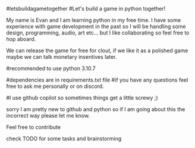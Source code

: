 #letsbuildagametogether
#Let's build a game in python together!

My name is Evan and I am learning python in my free time. I have some experience with game development in the past so I will be handling some design, programming, audio, art etc... but I like collaborating so feel free to hop aboard.

We can release the game for free for clout, if we like it as a polished game maybe we can talk monetary insentives later. 

#recommended to use python 3.10.7

#dependencies are in requirements.txt file
#if you have any questions feel free to ask me personally or on discord. 

#I use github copilot so sometimes things get a little screwy ;)

sorry I am pretty new to github and python so if I am going about this the incorrect way please let me know.

Feel free to contribute 

check TODO for some tasks and brainstorming



